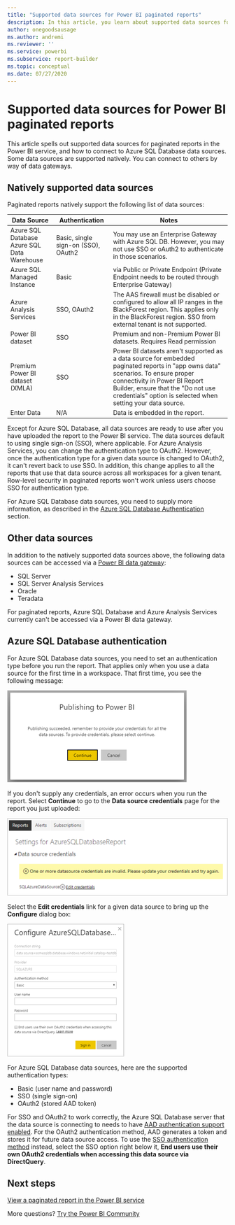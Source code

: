 ```yaml
---
title: "Supported data sources for Power BI paginated reports"
description: In this article, you learn about supported data sources for paginated reports in the Power BI service, and how to connect to Azure SQL Database data sources.
author: onegoodsausage
ms.author: andremi
ms.reviewer: ''
ms.service: powerbi
ms.subservice: report-builder
ms.topic: conceptual
ms.date: 07/27/2020
---
```


# Supported data sources for Power BI paginated reports

This article spells out supported data sources for paginated reports in the Power BI service, and how to connect to Azure SQL Database data sources. Some data sources are supported natively. You can connect to others by way of data gateways.

## Natively supported data sources

Paginated reports natively support the following list of data sources:

| Data Source | Authentication | Notes |
| --- | --- | --- |
| Azure SQL Database <br>Azure SQL Data Warehouse | Basic, single sign-on (SSO), OAuth2 | You may use an Enterprise Gateway with Azure SQL DB. However, you may not use SSO or oAuth2 to authenticate in those scenarios.   |
| Azure SQL Managed Instance | Basic | via Public or Private Endpoint (Private Endpoint needs to be routed through Enterprise Gateway)  |
| Azure Analysis Services | SSO, OAuth2 | The AAS firewall must be disabled or configured to allow all IP ranges in the BlackForest region. This applies only in the BlackForest region.  SSO from external tenant is not supported. |
| Power BI dataset | SSO | Premium and non-Premium Power BI datasets. Requires Read permission |
| Premium Power BI dataset (XMLA) | SSO | Power BI datasets aren't supported as a data source for embedded paginated reports in "app owns data" scenarios.  To ensure proper connectivity in Power BI Report Builder, ensure that the "Do not use credentials" option is selected when setting your data source.   |
| Enter Data | N/A | Data is embedded in the report. |

Except for Azure SQL Database, all data sources are ready to use after you have uploaded the report to the Power BI service. The data sources default to using single sign-on (SSO), where applicable. For Azure Analysis Services, you can change the authentication type to OAuth2. However, once the authentication type for a given data source is changed to OAuth2, it can't revert back to use SSO.  In addition, this change applies to all the reports that use that data source across all workspaces for a given tenant.  Row-level security in paginated reports won't work unless users choose SSO for authentication type.

For Azure SQL Database data sources, you need to supply more information, as described in the [Azure SQL Database Authentication](#azure-sql-database-authentication) section.

## Other data sources

In addition to the natively supported data sources above, the following data sources can be accessed via a [Power BI data gateway](../connect-data/service-gateway-onprem.md):

- SQL Server
- SQL Server Analysis Services
- Oracle
- Teradata

For paginated reports, Azure SQL Database and Azure Analysis Services currently can't be accessed via a Power BI data gateway.

## Azure SQL Database authentication

For Azure SQL Database data sources, you need to set an authentication type before you run the report. That applies only when you use a data source for the first time in a workspace. That first time, you see the following message:

![Publishing to Power BI](media/paginated-reports-data-sources/power-bi-paginated-publishing.png)

If you don't supply any credentials, an error occurs when you run the report. Select **Continue**  to go to the **Data source credentials** page for the report you just uploaded:

![Settings for the Azure SQL Database](media/paginated-reports-data-sources/power-bi-paginated-settings-azure-sql.png)

Select the **Edit credentials** link for a given data source to bring up the **Configure** dialog box:

![Configure the Azure SQL Database](media/paginated-reports-data-sources/power-bi-paginated-configure-azure-sql.png)

For Azure SQL Database data sources, here are the supported authentication types:

- Basic (user name and password)
- SSO (single sign-on)
- OAuth2 (stored AAD token)

For SSO and OAuth2 to work correctly, the Azure SQL Database server that the data source is connecting to needs to have [AAD authentication support enabled](https://docs.microsoft.com/azure/sql-database/sql-database-aad-authentication-configure). For the OAuth2 authentication method, AAD generates a token and stores it for future data source access. To use the [SSO authentication method](https://docs.microsoft.com/power-bi/service-azure-sql-database-with-direct-connect#single-sign-on) instead, select the SSO option right below it, **End users use their own OAuth2 credentials when accessing this data source via DirectQuery**.
  
## Next steps

[View a paginated report in the Power BI service](../consumer/paginated-reports-view-power-bi-service.md)

More questions? [Try the Power BI Community](https://community.powerbi.com/)

